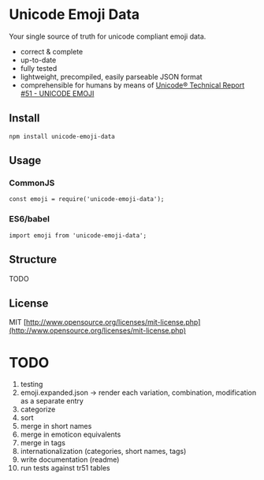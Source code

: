 # Unicode Emoji Data

Your single source of truth for unicode compliant emoji data.
- correct & complete
- up-to-date
- fully tested
- lightweight, precompiled, easily parseable JSON format
- comprehensible for humans by means of [Unicode® Technical Report #51 - UNICODE EMOJI](http://www.unicode.org/reports/tr51)

## Install

`npm install unicode-emoji-data`

## Usage

### CommonJS

`const emoji = require('unicode-emoji-data');`

### ES6/babel

`import emoji from 'unicode-emoji-data';`

## Structure

TODO

## License

MIT [http://www.opensource.org/licenses/mit-license.php](http://www.opensource.org/licenses/mit-license.php)

# TODO

1) testing
2) emoji.expanded.json -> render each variation, combination, modification as a separate entry
3) categorize
4) sort
5) merge in short names
6) merge in emoticon equivalents
7) merge in tags
8) internationalization (categories, short names, tags)
9) write documentation (readme)
10) run tests against tr51 tables
